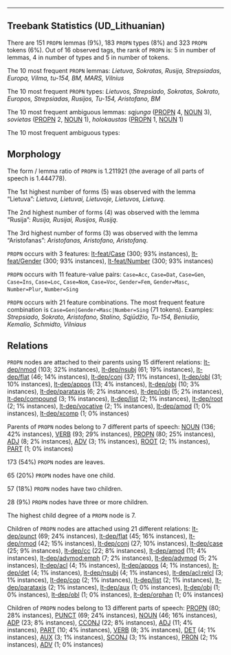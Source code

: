 

--------------------------------------------------------------------------------

## Treebank Statistics (UD_Lithuanian)

There are 151 `PROPN` lemmas (9%), 183 `PROPN` types (8%) and 323 `PROPN` tokens (6%).
Out of 16 observed tags, the rank of `PROPN` is: 5 in number of lemmas, 4 in number of types and 5 in number of tokens.

The 10 most frequent `PROPN` lemmas: <em>Lietuva, Sokratas, Rusija, Strepsiadas, Europa, Vilma, tu-154, BM, MARS, Vilnius</em>

The 10 most frequent `PROPN` types:  <em>Lietuvos, Strepsiado, Sokratas, Sokrato, Europos, Strepsiadas, Rusijos, Tu-154, Aristofano, BM</em>

The 10 most frequent ambiguous lemmas: <em>sąjunga</em> ([PROPN]() 4, [NOUN]() 3), <em>sovietas</em> ([PROPN]() 2, [NOUN]() 1), <em>holokaustas</em> ([PROPN]() 1, [NOUN]() 1)

The 10 most frequent ambiguous types:  



## Morphology

The form / lemma ratio of `PROPN` is 1.211921 (the average of all parts of speech is 1.444778).

The 1st highest number of forms (5) was observed with the lemma “Lietuva”: <em>Lietuva, Lietuvai, Lietuvoje, Lietuvos, Lietuvą</em>.

The 2nd highest number of forms (4) was observed with the lemma “Rusija”: <em>Rusija, Rusijai, Rusijos, Rusiją</em>.

The 3rd highest number of forms (3) was observed with the lemma “Aristofanas”: <em>Aristofanas, Aristofano, Aristofaną</em>.

`PROPN` occurs with 3 features: [lt-feat/Case]() (300; 93% instances), [lt-feat/Gender]() (300; 93% instances), [lt-feat/Number]() (300; 93% instances)

`PROPN` occurs with 11 feature-value pairs: `Case=Acc`, `Case=Dat`, `Case=Gen`, `Case=Ins`, `Case=Loc`, `Case=Nom`, `Case=Voc`, `Gender=Fem`, `Gender=Masc`, `Number=Plur`, `Number=Sing`

`PROPN` occurs with 21 feature combinations.
The most frequent feature combination is `Case=Gen|Gender=Masc|Number=Sing` (71 tokens).
Examples: <em>Strepsiado, Sokrato, Aristofano, Stalino, Sąjūdžio, Tu-154, Beniušio, Kemalio, Schmidto, Vilniaus</em>


## Relations

`PROPN` nodes are attached to their parents using 15 different relations: [lt-dep/nmod]() (103; 32% instances), [lt-dep/nsubj]() (61; 19% instances), [lt-dep/flat]() (46; 14% instances), [lt-dep/conj]() (37; 11% instances), [lt-dep/obl]() (31; 10% instances), [lt-dep/appos]() (13; 4% instances), [lt-dep/obj]() (10; 3% instances), [lt-dep/parataxis]() (6; 2% instances), [lt-dep/iobj]() (5; 2% instances), [lt-dep/compound]() (3; 1% instances), [lt-dep/list]() (2; 1% instances), [lt-dep/root]() (2; 1% instances), [lt-dep/vocative]() (2; 1% instances), [lt-dep/amod]() (1; 0% instances), [lt-dep/xcomp]() (1; 0% instances)

Parents of `PROPN` nodes belong to 7 different parts of speech: [NOUN]() (136; 42% instances), [VERB]() (93; 29% instances), [PROPN]() (80; 25% instances), [ADJ]() (8; 2% instances), [ADV]() (3; 1% instances), [ROOT]() (2; 1% instances), [PART]() (1; 0% instances)

173 (54%) `PROPN` nodes are leaves.

65 (20%) `PROPN` nodes have one child.

57 (18%) `PROPN` nodes have two children.

28 (9%) `PROPN` nodes have three or more children.

The highest child degree of a `PROPN` node is 7.

Children of `PROPN` nodes are attached using 21 different relations: [lt-dep/punct]() (69; 24% instances), [lt-dep/flat]() (45; 16% instances), [lt-dep/nmod]() (42; 15% instances), [lt-dep/conj]() (27; 10% instances), [lt-dep/case]() (25; 9% instances), [lt-dep/cc]() (22; 8% instances), [lt-dep/amod]() (11; 4% instances), [lt-dep/advmod:emph]() (7; 2% instances), [lt-dep/advmod]() (5; 2% instances), [lt-dep/acl]() (4; 1% instances), [lt-dep/appos]() (4; 1% instances), [lt-dep/det]() (4; 1% instances), [lt-dep/nsubj]() (4; 1% instances), [lt-dep/acl:relcl]() (3; 1% instances), [lt-dep/cop]() (2; 1% instances), [lt-dep/list]() (2; 1% instances), [lt-dep/parataxis]() (2; 1% instances), [lt-dep/aux]() (1; 0% instances), [lt-dep/obj]() (1; 0% instances), [lt-dep/obl]() (1; 0% instances), [lt-dep/orphan]() (1; 0% instances)

Children of `PROPN` nodes belong to 13 different parts of speech: [PROPN]() (80; 28% instances), [PUNCT]() (69; 24% instances), [NOUN]() (46; 16% instances), [ADP]() (23; 8% instances), [CCONJ]() (22; 8% instances), [ADJ]() (11; 4% instances), [PART]() (10; 4% instances), [VERB]() (8; 3% instances), [DET]() (4; 1% instances), [AUX]() (3; 1% instances), [SCONJ]() (3; 1% instances), [PRON]() (2; 1% instances), [ADV]() (1; 0% instances)

